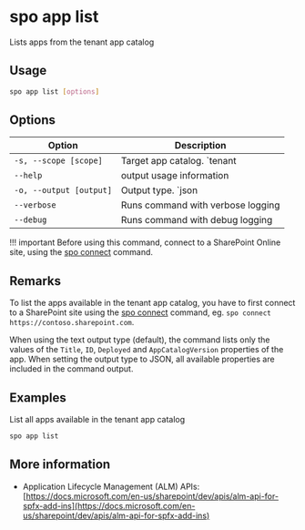 # spo app list

Lists apps from the tenant app catalog

## Usage

```sh
spo app list [options]
```

## Options

Option|Description
------|-----------
`-s, --scope [scope]`|Target app catalog. `tenant|sitecollection`. Default `tenant`.
`--help`|output usage information
`-o, --output [output]`|Output type. `json|text`. Default `text`
`--verbose`|Runs command with verbose logging
`--debug`|Runs command with debug logging

!!! important
    Before using this command, connect to a SharePoint Online site, using the [spo connect](../connect.md) command.

## Remarks

To list the apps available in the tenant app catalog, you have to first connect to a SharePoint site using the [spo connect](../connect.md) command, eg. `spo connect https://contoso.sharepoint.com`.

When using the text output type (default), the command lists only the values of the `Title`, `ID`, `Deployed` and `AppCatalogVersion` properties of the app. When setting the output type to JSON, all available properties are included in the command output.

## Examples

List all apps available in the tenant app catalog

```sh
spo app list
```

## More information

- Application Lifecycle Management (ALM) APIs: [https://docs.microsoft.com/en-us/sharepoint/dev/apis/alm-api-for-spfx-add-ins](https://docs.microsoft.com/en-us/sharepoint/dev/apis/alm-api-for-spfx-add-ins)